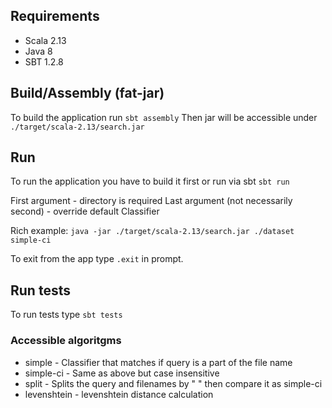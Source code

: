 ## Requirements
* Scala 2.13
* Java 8
* SBT 1.2.8

## Build/Assembly (fat-jar)

To build the application run `sbt assembly` 
Then jar will be accessible under `./target/scala-2.13/search.jar`
## Run

To run the application you have to build it first or run via sbt `sbt run`

First argument - directory is required
Last argument (not necessarily second) - override default Classifier

Rich example:
`java -jar ./target/scala-2.13/search.jar ./dataset simple-ci` 

To exit from the app type `.exit` in prompt.

## Run tests

To run tests type `sbt tests`


### Accessible algoritgms

- simple      - Classifier that matches if query is a part of the file name
- simple-ci   - Same as above but case insensitive
- split       - Splits the query and filenames by " " then compare it as simple-ci
- levenshtein - levenshtein distance calculation 
